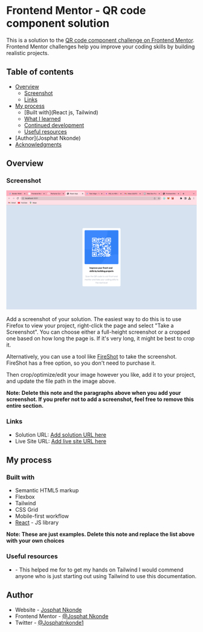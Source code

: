 # Frontend Mentor - QR code component solution

This is a solution to the [QR code component challenge on Frontend Mentor](https://www.frontendmentor.io/challenges/qr-code-component-iux_sIO_H). Frontend Mentor challenges help you improve your coding skills by building realistic projects. 

## Table of contents

- [Overview](#overview)
  - [Screenshot](src/images/image-qr-code.png)
  - [Links](https://starlit-florentine-738638.netlify.app/)
- [My process](#my-process)
  - [Built with](React js, Tailwind)
  - [What I learned](#what-i-learned)
  - [Continued development](#continued-development)
  - [Useful resources](#useful-resources)
- [Author](Josphat Nkonde)
- [Acknowledgments](#acknowledgments)


## Overview

### Screenshot

![](./src/images/Screenshot%202023-03-07%20at%205.50.55%20PM.png)

Add a screenshot of your solution. The easiest way to do this is to use Firefox to view your project, right-click the page and select "Take a Screenshot". You can choose either a full-height screenshot or a cropped one based on how long the page is. If it's very long, it might be best to crop it.

Alternatively, you can use a tool like [FireShot](https://getfireshot.com/) to take the screenshot. FireShot has a free option, so you don't need to purchase it. 

Then crop/optimize/edit your image however you like, add it to your project, and update the file path in the image above.

**Note: Delete this note and the paragraphs above when you add your screenshot. If you prefer not to add a screenshot, feel free to remove this entire section.**

### Links

- Solution URL: [Add solution URL here](https://github.com/zairdon20/QR-Code-Component)
- Live Site URL: [Add live site URL here](https://starlit-florentine-738638.netlify.app/)

## My process

### Built with

- Semantic HTML5 markup
- Flexbox
- Tailwind
- CSS Grid
- Mobile-first workflow
- [React](https://reactjs.org/) - JS library


**Note: These are just examples. Delete this note and replace the list above with your own choices**




### Useful resources

- [](https://tailwindcss.com/docs/installation) - This helped me for to get my hands on Tailwind I would commend anyone who is just starting out using Tailwind to use this documentation.


## Author

- Website - [Josphat Nkonde](https://zairdon20.github.io/QR-Code-Component/)
- Frontend Mentor - [@Josphat Nkonde](https://www.frontendmentor.io/profile/zairdon20)
- Twitter - [@Josphatnkonde1](https://twitter.com/Josphatnkonde1)


